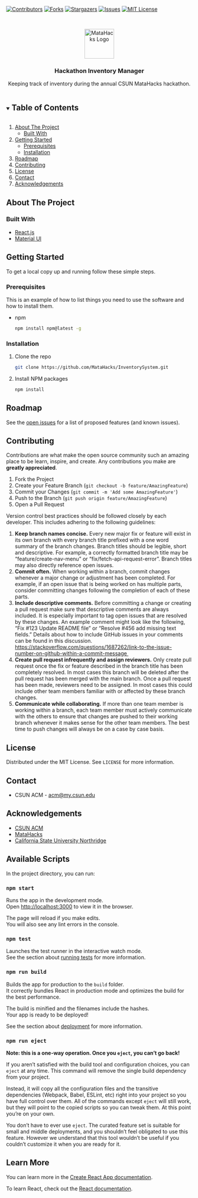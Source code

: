 [![Contributors][contributors-shield]][contributors-url]
[![Forks][forks-shield]][forks-url]
[![Stargazers][stars-shield]][stars-url]
[![Issues][issues-shield]][issues-url]
[![MIT License][license-shield]][license-url]


<!-- PROJECT LOGO -->
<br />
<p align="center">
  <a href="https://github.com/github_username/repo_name">
    <img src="https://media-exp1.licdn.com/dms/image/C561EAQFpjkMF9rOiZg/event-logo-shrink_200_200/0/1601789155514?e=1618441200&v=beta&t=2my0UcyplYH54n54urbCF2LExMuSk_6TxseB2Tb43X8" alt="MataHacks Logo" width="80" height="80">
  </a>

  <h3 align="center">Hackathon Inventory Manager</h3>

  <p align="center">
    Keeping track of inventory during the annual CSUN MataHacks hackathon.
  </p>
</p>



<!-- TABLE OF CONTENTS -->
<details open="open">
  <summary><h2 style="display: inline-block">Table of Contents</h2></summary>
  <ol>
    <li>
      <a href="#about-the-project">About The Project</a>
      <ul>
        <li><a href="#built-with">Built With</a></li>
      </ul>
    </li>
    <li>
      <a href="#getting-started">Getting Started</a>
      <ul>
        <li><a href="#prerequisites">Prerequisites</a></li>
        <li><a href="#installation">Installation</a></li>
      </ul>
    </li>
    <li><a href="#roadmap">Roadmap</a></li>
    <li><a href="#contributing">Contributing</a></li>
    <li><a href="#license">License</a></li>
    <li><a href="#contact">Contact</a></li>
    <li><a href="#acknowledgements">Acknowledgements</a></li>
  </ol>
</details>



<!-- ABOUT THE PROJECT -->
## About The Project


### Built With

* [React.js](https://reactjs.org)
* [Material UI](https://material-ui.com)


<!-- GETTING STARTED -->
## Getting Started

To get a local copy up and running follow these simple steps.

### Prerequisites

This is an example of how to list things you need to use the software and how to install them.
* npm
  ```sh
  npm install npm@latest -g
  ```

### Installation

1. Clone the repo
   ```sh
   git clone https://github.com/MataHacks/InventorySystem.git
   ```
2. Install NPM packages
   ```sh
   npm install
   ```


<!-- ROADMAP -->
## Roadmap

See the [open issues](https://github.com/github_username/repo_name/issues) for a list of proposed features (and known issues).



<!-- CONTRIBUTING -->
## Contributing

Contributions are what make the open source community such an amazing place to be learn, inspire, and create. Any contributions you make are **greatly appreciated**.

1. Fork the Project
2. Create your Feature Branch (`git checkout -b feature/AmazingFeature`)
3. Commit your Changes (`git commit -m 'Add some AmazingFeature'`)
4. Push to the Branch (`git push origin feature/AmazingFeature`)
5. Open a Pull Request

Version control best practices should be followed closely by each developer. This includes adhering to the following guidelines:

1.	**Keep branch names concise.** Every new major fix or feature will exist in its own branch with every branch title prefixed with a one word summary of the branch changes. Branch titles should be legible, short and descriptive. For example, a correctly formatted branch title may be “feature/create-nav-menu” or “fix/fetch-api-request-error”. Branch titles may also directly reference open issues. 
2.	**Commit often.** When working within a branch, commit changes whenever a major change or adjustment has been completed. For example, if an open issue that is being worked on has multiple parts, consider committing changes following the completion of each of these parts.  
3.	**Include descriptive comments.** Before committing a change or creating a pull request make sure that descriptive comments are always included. It is especially important to tag open issues that are resolved by these changes. An example comment might look like the following,  “Fix #123 Update README file” or “Resolve #456 add missing text fields.” Details about how to include GitHub issues in your comments can be found in this discussion. https://stackoverflow.com/questions/1687262/link-to-the-issue-number-on-github-within-a-commit-message 
4.	**Create pull request infrequently and assign reviewers.** Only create pull request once the fix or feature described in the branch title has been completely resolved. In most cases this branch will be deleted after the pull request has been merged with the main branch. Once a pull request has been made, reviewers need to be assigned. In most cases this could include other team members familiar with or affected by these branch changes. 
5.	**Communicate while collaborating.** If more than one team member is working within a branch, each team member must actively communicate with the others to ensure that changes are pushed to their working branch whenever it makes sense for the other team members. The best time to push changes will always be on a case by case basis. 


<!-- LICENSE -->
## License

Distributed under the MIT License. See `LICENSE` for more information.



<!-- CONTACT -->
## Contact

- CSUN ACM - [acm@my.csun.edu](mailto:acm@my.csun.edu)




<!-- ACKNOWLEDGEMENTS -->
## Acknowledgements

* [CSUN ACM](https://csunacm.org)
* [MataHacks](https://matahacks.com)
* [California State University Northridge](https://www.csun.edu)





<!-- MARKDOWN LINKS & IMAGES -->
<!-- https://www.markdownguide.org/basic-syntax/#reference-style-links -->
[contributors-shield]: https://img.shields.io/github/contributors/MataHacks/InventorySystem.svg?style=for-the-badge
[contributors-url]: https://github.com/MataHacks/InventorySystem/graphs/contributors
[forks-shield]: https://img.shields.io/github/forks/MataHacks/InventorySystem.svg?style=for-the-badge
[forks-url]: https://github.com/MataHacks/InventorySystem/network/members
[stars-shield]: https://img.shields.io/github/stars/MataHacks/InventorySystem.svg?style=for-the-badge
[stars-url]: https://github.com/MataHacks/InventorySystem/stargazers
[issues-shield]: https://img.shields.io/github/issues/MataHacks/InventorySystem.svg?style=for-the-badge
[issues-url]: https://github.com/MataHacks/InventorySystem/issues
[license-shield]: https://img.shields.io/github/license/MataHacks/InventorySystem.svg?style=for-the-badge
[license-url]: https://github.com/MataHacks/InventorySystem/blob/master/LICENSE

## Available Scripts

In the project directory, you can run:

### `npm start`

Runs the app in the development mode.<br />
Open [http://localhost:3000](http://localhost:3000) to view it in the browser.

The page will reload if you make edits.<br />
You will also see any lint errors in the console.

### `npm test`

Launches the test runner in the interactive watch mode.<br />
See the section about [running tests](https://facebook.github.io/create-react-app/docs/running-tests) for more information.

### `npm run build`

Builds the app for production to the `build` folder.<br />
It correctly bundles React in production mode and optimizes the build for the best performance.

The build is minified and the filenames include the hashes.<br />
Your app is ready to be deployed!

See the section about [deployment](https://facebook.github.io/create-react-app/docs/deployment) for more information.

### `npm run eject`

**Note: this is a one-way operation. Once you `eject`, you can’t go back!**

If you aren’t satisfied with the build tool and configuration choices, you can `eject` at any time. This command will remove the single build dependency from your project.

Instead, it will copy all the configuration files and the transitive dependencies (Webpack, Babel, ESLint, etc) right into your project so you have full control over them. All of the commands except `eject` will still work, but they will point to the copied scripts so you can tweak them. At this point you’re on your own.

You don’t have to ever use `eject`. The curated feature set is suitable for small and middle deployments, and you shouldn’t feel obligated to use this feature. However we understand that this tool wouldn’t be useful if you couldn’t customize it when you are ready for it.

## Learn More

You can learn more in the [Create React App documentation](https://facebook.github.io/create-react-app/docs/getting-started).

To learn React, check out the [React documentation](https://reactjs.org/).
